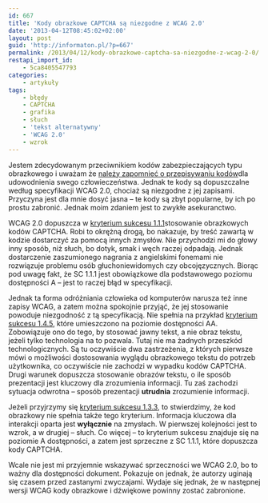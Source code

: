 ```yaml
---
id: 667
title: 'Kody obrazkowe CAPTCHA są niezgodne z WCAG 2.0'
date: '2013-04-12T08:45:02+02:00'
layout: post
guid: 'http://informaton.pl/?p=667'
permalink: /2013/04/12/kody-obrazkowe-captcha-sa-niezgodne-z-wcag-2-0/
restapi_import_id:
    - 5ca8405547793
categories:
    - artykuły
tags:
    - błędy
    - CAPTCHA
    - grafika
    - słuch
    - 'tekst alternatywny'
    - 'WCAG 2.0'
    - wzrok
---
```


Jestem zdecydowanym przeciwnikiem kodów zabezpieczających typu obrazkowego i uważam że [należy zapomnieć o przepisywaniu kodów](http://informaton.pl/?p=143)dla udowodnienia swego człowieczeństwa. Jednak te kody są dopuszczalne według specyfikacji WCAG 2.0, chociaż są niezgodne z jej zapisami. Przyczyna jest dla mnie dosyć jasna – te kody są zbyt popularne, by ich po prostu zabronić. Jednak moim zdaniem jest to zwykłe asekuranctwo.

WCAG 2.0 dopuszcza w [kryterium sukcesu 1.1.1](http://informaton.pl/?p=19)stosowanie obrazkowych kodów CAPTCHA. Robi to okrężną drogą, bo nakazuje, by treść zawartą w kodzie dostarczyć za pomocą innych zmysłów. Nie przychodzi mi do głowy inny sposób, niż słuch, bo dotyk, smak i węch raczej odpadają. Jednak dostarczenie zaszumionego nagrania z angielskimi fonemami nie rozwiązuje problemu osób głuchoniewidomych czy obcojęzycznych. Biorąc pod uwagę fakt, że SC 1.1.1 jest obowiązkowe dla podstawowego poziomu dostępności A – jest to raczej błąd w specyfikacji.

Jednak ta forma odróżniania człowieka od komputerów narusza też inne zapisy WCAG, a zatem można spokojnie przyjąć, że jej stosowanie powoduje niezgodność z tą specyfikacją. Nie spełnia na przykład [kryterium sukcesu 1.4.5](http://informaton.pl/?p=150), które umieszczono na poziomie dostępności AA. Zobowiązuje ono do tego, by stosować jawny tekst, a nie obraz tekstu, jeżeli tylko technologia na to pozwala. Tutaj nie ma żadnych przeszkód technologicznych. Są tu oczywiście dwa zastrzeżenia, z których pierwsze mówi o możliwości dostosowania wyglądu obrazkowego tekstu do potrzeb użytkownika, co oczywiście nie zachodzi w wypadku kodów CAPTCHA. Drugi warunek dopuszcza stosowanie obrazów tekstu, o ile sposób prezentacji jest kluczowy dla zrozumienia informacji. Tu zaś zachodzi sytuacja odwrotna – sposób prezentacji **utrudnia** zrozumienie informacji.

Jeżeli przyjrzymy się [kryterium sukcesu 1.3.3](http://informaton.pl/?p=116), to stwierdzimy, że kod obrazkowy nie spełnia także tego kryterium. Informacja kluczowa dla interakcji oparta jest **wyłącznie** na zmysłach. W pierwszej kolejności jest to wzrok, a w drugiej – słuch. Co więcej – to kryterium sukcesu znajduje się na poziomie A dostępności, a zatem jest sprzeczne z SC 1.1.1, które dopuszcza kody CAPTCHA.

Wcale nie jest mi przyjemnie wskazywać sprzeczności we WCAG 2.0, bo to ważny dla dostępności dokument. Pokazuje on jednak, że autorzy uginają się czasem przed zastanymi zwyczajami. Wydaje się jednak, że w następnej wersji WCAG kody obrazkowe i dźwiękowe powinny zostać zabronione.